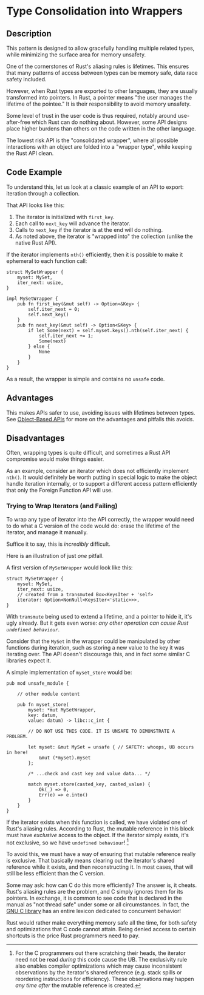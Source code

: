 # Type Consolidation into Wrappers

## Description

This pattern is designed to allow gracefully handling multiple related types,
while minimizing the surface area for memory unsafety.

One of the cornerstones of Rust's aliasing rules is lifetimes.
This ensures that many patterns of access between types can be memory safe,
data race safety included.

However, when Rust types are exported to other languages, they are usually transformed
into pointers. In Rust, a pointer means "the user manages the lifetime of the pointee."
It is their responsibility to avoid memory unsafety.

Some level of trust in the user code is thus required, notably around use-after-free
which Rust can do nothing about. However, some API designs place higher burdens
than others on the code written in the other language.

The lowest risk API is the "consolidated wrapper", where all possible interactions
with an object are folded into a "wrapper type", while keeping the Rust API clean.

## Code Example

To understand this, let us look at a classic example of an API to export: iteration
through a collection.

That API looks like this:

1. The iterator is initialized with `first_key`.
2. Each call to `next_key` will advance the iterator.
3. Calls to `next_key` if the iterator is at the end will do nothing.
4. As noted above, the iterator is "wrapped into" the collection (unlike the native
  Rust API).

If the iterator implements `nth()` efficiently, then it is possible to make it
ephemeral to each function call:

```rust,ignore
struct MySetWrapper {
    myset: MySet,
    iter_next: usize,
}

impl MySetWrapper {
    pub fn first_key(&mut self) -> Option<&Key> {
        self.iter_next = 0;
        self.next_key()
    }
    pub fn next_key(&mut self) -> Option<&Key> {
        if let Some(next) = self.myset.keys().nth(self.iter_next) {
            self.iter_next += 1;
            Some(next)
        } else {
            None
        }
    }
}
```

As a result, the wrapper is simple and contains no `unsafe` code.

## Advantages

This makes APIs safer to use, avoiding issues with lifetimes between types.
See [Object-Based APIs](./export.md) for more on the advantages and pitfalls
this avoids.

## Disadvantages

Often, wrapping types is quite difficult, and sometimes a Rust API compromise
would make things easier.

As an example, consider an iterator which does not efficiently implement `nth()`.
It would definitely be worth putting in special logic to make the object handle
iteration internally, or to support a different access pattern efficiently that
only the Foreign Function API will use.

### Trying to Wrap Iterators (and Failing)

To wrap any type of iterator into the API correctly, the wrapper would need to
do what a C version of the code would do: erase the lifetime of the iterator,
and manage it manually.

Suffice it to say, this is *incredibly* difficult.

Here is an illustration of just *one* pitfall.

A first version of `MySetWrapper` would look like this:

```rust,ignore
struct MySetWrapper {
    myset: MySet,
    iter_next: usize,
    // created from a transmuted Box<KeysIter + 'self>
    iterator: Option<NonNull<KeysIter<'static>>>,
}
```

With `transmute` being used to extend a lifetime, and a pointer to hide it,
it's ugly already. But it gets even worse: *any other operation can cause
Rust `undefined behaviour`*.

Consider that the `MySet` in the wrapper could be manipulated by other
functions during iteration, such as storing a new value to the key it was
iterating over. The API doesn't discourage this, and in fact some similar C
libraries expect it.

A simple implementation of `myset_store` would be:

```rust,ignore
pub mod unsafe_module {

    // other module content

    pub fn myset_store(
        myset: *mut MySetWrapper,
        key: datum,
        value: datum) -> libc::c_int {

        // DO NOT USE THIS CODE. IT IS UNSAFE TO DEMONSTRATE A PROLBEM.

        let myset: &mut MySet = unsafe { // SAFETY: whoops, UB occurs in here!
            &mut (*myset).myset
        };

        /* ...check and cast key and value data... */

        match myset.store(casted_key, casted_value) {
            Ok(_) => 0,
            Err(e) => e.into()
        }
    }
}
```

If the iterator exists when this function is called, we have violated one of Rust's
aliasing rules. According to Rust, the mutable reference in this block must have
*exclusive* access to the object. If the iterator simply exists, it's not exclusive,
so we have `undefined behaviour`! [^1]

To avoid this, we must have a way of ensuring that mutable reference really is exclusive.
That basically means clearing out the iterator's shared reference while it exists,
and then reconstructing it. In most cases, that will still be less efficient than
the C version.

Some may ask: how can C do this more efficiently?
The answer is, it cheats. Rust's aliasing rules are the problem, and C simply ignores
them for its pointers. In exchange, it is common to see code that is declared
in the manual as "not thread safe" under some or all circumstances. In fact,
the [GNU C library](https://manpages.debian.org/buster/manpages/attributes.7.en.html)
has an entire lexicon dedicated to concurrent behavior!

Rust would rather make everything memory safe all the time, for both safety and
optimizations that C code cannot attain. Being denied access to certain shortcuts
is the price Rust programmers need to pay.

[^1]: For the C programmers out there scratching their heads, the iterator need
  not be read *during* this code cause the UB. The exclusivity rule also enables
  compiler optimizations which may cause inconsistent observations by the iterator's
  shared reference (e.g. stack spills or reordering instructions for efficiency).
  These observations may happen *any time after* the mutable reference is created.
